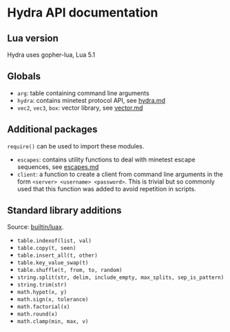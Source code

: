 # Hydra API documentation

## Lua version
Hydra uses gopher-lua, Lua 5.1

## Globals

- `arg`: table containing command line arguments
- `hydra`: contains minetest protocol API, see [hydra.md](hydra.md)
- `vec2`, `vec3`, `box`: vector library, see [vector.md](vector.md)

## Additional packages

`require()` can be used to import these modules.

- `escapes`: contains utility functions to deal with minetest escape sequences, see [escapes.md](escapes.md)
- `client`: a function to create a client from command line arguments in the form `<server> <username> <password>`. This is trivial but so commonly used that this function was added to avoid repetition in scripts.

## Standard library additions

Source: [builtin/luax](../bultin/luax).

- `table.indexof(list, val)`
- `table.copy(t, seen)`
- `table.insert_all(t, other)`
- `table.key_value_swap(t)`
- `table.shuffle(t, from, to, random)`
- `string.split(str, delim, include_empty, max_splits, sep_is_pattern)`
- `string.trim(str)`
- `math.hypot(x, y)`
- `math.sign(x, tolerance)`
- `math.factorial(x)`
- `math.round(x)`
- `math.clamp(min, max, v)`
